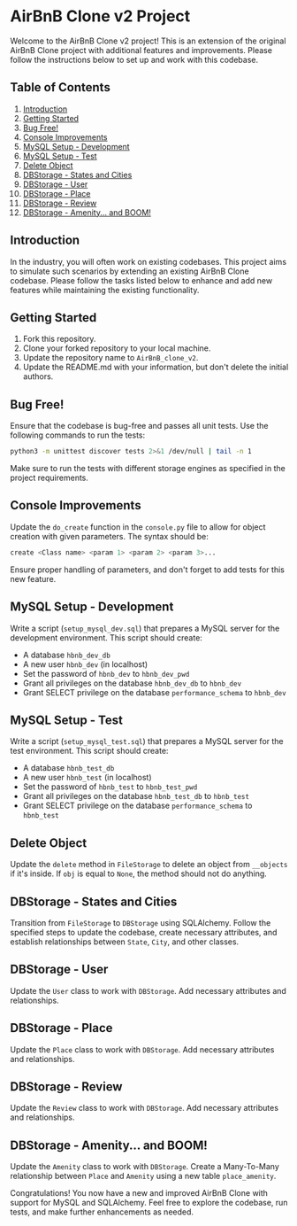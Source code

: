 # AirBnB Clone v2 Project

Welcome to the AirBnB Clone v2 project! This is an extension of the original AirBnB Clone project with additional features and improvements. Please follow the instructions below to set up and work with this codebase.

## Table of Contents

1. [Introduction](#introduction)
2. [Getting Started](#getting-started)
3. [Bug Free!](#bug-free)
4. [Console Improvements](#console-improvements)
5. [MySQL Setup - Development](#mysql-setup-development)
6. [MySQL Setup - Test](#mysql-setup-test)
7. [Delete Object](#delete-object)
8. [DBStorage - States and Cities](#dbstorage-states-and-cities)
9. [DBStorage - User](#dbstorage-user)
10. [DBStorage - Place](#dbstorage-place)
11. [DBStorage - Review](#dbstorage-review)
12. [DBStorage - Amenity... and BOOM!](#dbstorage-amenity-and-boom)

## Introduction

In the industry, you will often work on existing codebases. This project aims to simulate such scenarios by extending an existing AirBnB Clone codebase. Please follow the tasks listed below to enhance and add new features while maintaining the existing functionality.

## Getting Started

1. Fork this repository.
2. Clone your forked repository to your local machine.
3. Update the repository name to `AirBnB_clone_v2`.
4. Update the README.md with your information, but don't delete the initial authors.

## Bug Free!

Ensure that the codebase is bug-free and passes all unit tests. Use the following commands to run the tests:

```bash
python3 -m unittest discover tests 2>&1 /dev/null | tail -n 1
```

Make sure to run the tests with different storage engines as specified in the project requirements.

## Console Improvements

Update the `do_create` function in the `console.py` file to allow for object creation with given parameters. The syntax should be:

```bash
create <Class name> <param 1> <param 2> <param 3>...
```

Ensure proper handling of parameters, and don't forget to add tests for this new feature.

## MySQL Setup - Development

Write a script (`setup_mysql_dev.sql`) that prepares a MySQL server for the development environment. This script should create:

- A database `hbnb_dev_db`
- A new user `hbnb_dev` (in localhost)
- Set the password of `hbnb_dev` to `hbnb_dev_pwd`
- Grant all privileges on the database `hbnb_dev_db` to `hbnb_dev`
- Grant SELECT privilege on the database `performance_schema` to `hbnb_dev`

## MySQL Setup - Test

Write a script (`setup_mysql_test.sql`) that prepares a MySQL server for the test environment. This script should create:

- A database `hbnb_test_db`
- A new user `hbnb_test` (in localhost)
- Set the password of `hbnb_test` to `hbnb_test_pwd`
- Grant all privileges on the database `hbnb_test_db` to `hbnb_test`
- Grant SELECT privilege on the database `performance_schema` to `hbnb_test`

## Delete Object

Update the `delete` method in `FileStorage` to delete an object from `__objects` if it's inside. If `obj` is equal to `None`, the method should not do anything.

## DBStorage - States and Cities

Transition from `FileStorage` to `DBStorage` using SQLAlchemy. Follow the specified steps to update the codebase, create necessary attributes, and establish relationships between `State`, `City`, and other classes.

## DBStorage - User

Update the `User` class to work with `DBStorage`. Add necessary attributes and relationships.

## DBStorage - Place

Update the `Place` class to work with `DBStorage`. Add necessary attributes and relationships.

## DBStorage - Review

Update the `Review` class to work with `DBStorage`. Add necessary attributes and relationships.

## DBStorage - Amenity... and BOOM!

Update the `Amenity` class to work with `DBStorage`. Create a Many-To-Many relationship between `Place` and `Amenity` using a new table `place_amenity`.

Congratulations! You now have a new and improved AirBnB Clone with support for MySQL and SQLAlchemy. Feel free to explore the codebase, run tests, and make further enhancements as needed.
